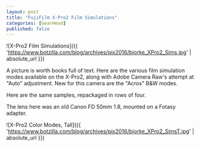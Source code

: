 ```yaml
---
layout: post
title: "FujiFilm X-Pro2 Film Simulations"
categories: [GearHead]
published: false
---
```



![X-Pro2 Film Simulations]({{ 'https://www.botzilla.com/blog/archives/pix2016/bjorke_XPro2_Sims.jpg' | absolute_url }})

A picture is worth books full of text. Here are the various film simulation modes available on the X-Pro2, along with Adobe Camera Raw's attempt at "Auto" adjustment. New for this camera are the "Acros" B&W modes.


<!--more-->
Here are the same samples, repackaged in rows of four.

The lens here was an old Canon FD 50mm 1.8, mounted on a Fotasy adapter.



![X-Pro2 Color Modes, Tall]({{ 'https://www.botzilla.com/blog/archives/pix2016/bjorke_XPro2_SimsT.jpg' | absolute_url }})



